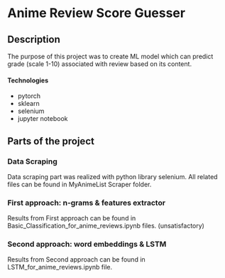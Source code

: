 # Anime Review Score Guesser

## Description

The purpose of this project was to create ML model which can predict
grade (scale 1-10) associated with review based on its content.


#### Technologies
  - pytorch
  - sklearn
  - selenium
  - jupyter notebook

## Parts of the project
### Data Scraping

Data scraping part was realized with python library selenium.
All related files can be found in MyAnimeList Scraper folder.

### First approach: n-grams & features extractor

Results from First approach can be found in Basic_Classification_for_anime_reviews.ipynb files. (unsatisfactory)

### Second approach: word embeddings & LSTM

Results from Second approach can be found in LSTM_for_anime_reviews.ipynb file.
